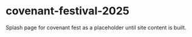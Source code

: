 # covenant-festival-2025
Splash page for covenant fest as a placeholder until site content is built. 

